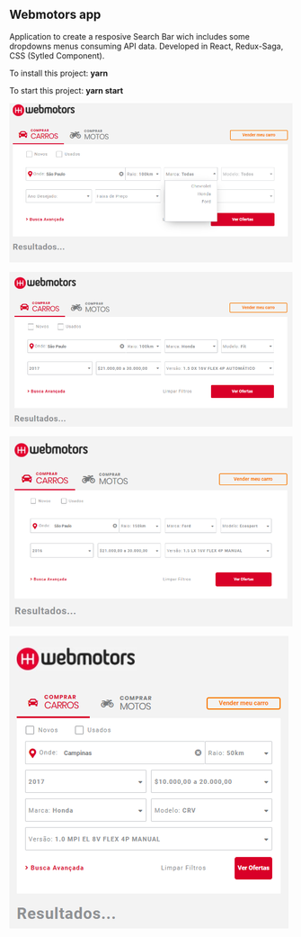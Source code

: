 ## Webmotors app
Application to create a resposive Search Bar wich includes some dropdowns menus consuming API data.
Developed in React, Redux-Saga, CSS (Sytled Component).

To install this project:
**yarn**

To start this project:
**yarn start**


![wmotors](https://github.com/atelesjr/wmotors/blob/master/public/img/01.PNG)


![wmotors](https://github.com/atelesjr/wmotors/blob/master/public/img/02.PNG)


![wmotors](https://github.com/atelesjr/wmotors/blob/master/public/img/03.PNG)


![wmotors](https://github.com/atelesjr/wmotors/blob/master/public/img/04.PNG)

